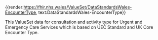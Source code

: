 <div class="warning"><span class="ImplementWarn"></span></div>

{{render:https://fhir.nhs.wales/ValueSet/DataStandardsWales-EncounterType, text:DataStandardsWales-EncounterType}}

This ValueSet data for consultation and activity type for Urgent and Emergency Care Services which is based on UEC Standard and UK Core Encounter Type.